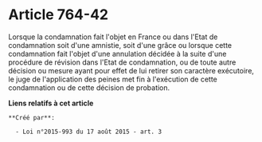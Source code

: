 # Article 764-42

Lorsque la condamnation fait l'objet en France ou dans l'Etat de condamnation soit d'une amnistie, soit d'une grâce ou
lorsque cette condamnation fait l'objet d'une annulation décidée à la suite d'une procédure de révision dans l'Etat de
condamnation, ou de toute autre décision ou mesure ayant pour effet de lui retirer son caractère exécutoire, le juge de
l'application des peines met fin à l'exécution de cette condamnation ou de cette décision de probation.

**Liens relatifs à cet article**

	**Créé par**:

	  - Loi n°2015-993 du 17 août 2015 - art. 3
